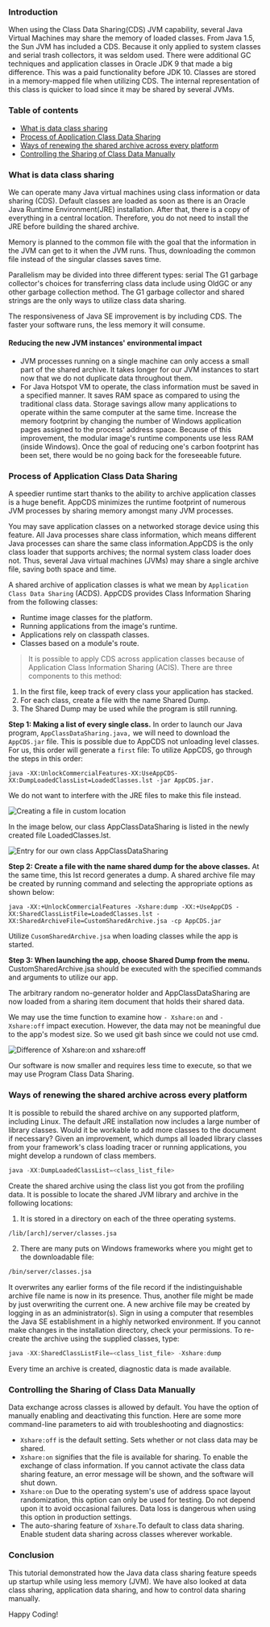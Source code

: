 ### Introduction
When using the Class Data Sharing(CDS) JVM capability, several Java Virtual Machines may share the memory of loaded classes. From Java 1.5, the Sun JVM has included a CDS. Because it only applied to system classes and serial trash collectors, it was seldom used.
There were additional GC techniques and application classes in Oracle JDK 9 that made a big difference. This was a paid functionality before JDK 10. Classes are stored in a memory-mapped file when utilizing CDS. The internal representation of this class is quicker to load since it may be shared by several JVMs.

### Table of contents
- [What is data class sharing](#what-is-data-class-sharing)
- [Process of Application Class Data Sharing](#process-of-application-class-data-sharing)
- [ Ways of renewing the shared archive across every platform](#ways-of-renewing-the-shared-archive-across-every-platform)
- [Controlling the Sharing of Class Data Manually](#controlling-the-sharing-of-class-data-manually)

### What is data class sharing
We can operate many Java virtual machines using class information or data sharing (CDS).
Default classes are loaded as soon as there is an Oracle Java Runtime Environment(JRE) installation. After that, there is a copy of everything in a central location. Therefore, you do not need to install the JRE before building the shared archive.

Memory is planned to the common file with the goal that the information in the JVM can get to it when the JVM runs. Thus, downloading the common file instead of the singular classes saves time.

Parallelism may be divided into three different types: serial The G1 garbage collector's choices for transferring class data include using OldGC or any other garbage collection method. The G1 garbage collector and shared strings are the only ways to utilize class data sharing.

The responsiveness of Java SE improvement is by including CDS. The faster your software runs, the less memory it will consume.

#### Reducing the new JVM instances' environmental impact
- JVM processes running on a single machine can only access a small part of the shared archive. It takes longer for our JVM instances to start now that we do not duplicate data throughout them.
- For Java Hotspot VM to operate, the class information must be saved in a specified manner. It saves RAM space as compared to using the traditional class data. Storage savings allow many applications to operate within the same computer at the same time. Increase the memory footprint by changing the number of Windows application pages assigned to the process' address space. Because of this improvement, the modular image's runtime components use less RAM (inside Windows). Once the goal of reducing one's carbon footprint has been set, there would be no going back for the foreseeable future.

### Process of Application Class Data Sharing
A speedier runtime start thanks to the ability to archive application classes is a huge benefit. AppCDS minimizes the runtime footprint of numerous JVM processes by sharing memory amongst many JVM processes.

You may save application classes on a networked storage device using this feature. All Java processes share class information, which means different Java processes can share the same class information.AppCDS is the only class loader that supports archives; the normal system class loader does not. Thus, several Java virtual machines (JVMs) may share a single archive file, saving both space and time.

A shared archive of application classes is what we mean by `Application Class Data Sharing` (ACDS).
AppCDS provides Class Information Sharing from the following classes:
- Runtime image classes for the platform.
- Running applications from the image's runtime.
- Applications rely on classpath classes.
- Classes based on a module's route.

> It is possible to apply CDS across application classes because of Application Class Information Sharing (ACIS).
There are three components to this method:
1. In the first file, keep track of every class your application has stacked.
2. For each class, create a file with the name Shared Dump.
3. The Shared Dump may be used while the program is still running.

**Step 1: Making a list of every single class.**
In order to launch our Java program, `AppClassDataSharing.java,` we will need to download the `AppCDS.jar` file. This is possible due to AppCDS not unloading level classes. For us, this order will generate a `first` file: To utilize AppCDS, go through the steps in this order:

`java -XX:UnlockCommercialFeatures-XX:UseAppCDS-XX:DumpLoadedClassList=LoadedClasses.lst -jar AppCDS.jar.`

We do not want to interfere with the JRE files to make this file instead.

![Creating a file in custom location](engineering-education/class-data-sharing-in-java-with-examples/custom.jpg)

In the image below, our class AppClassDataSharing is listed in the newly created file LoadedClasses.lst.

![Entry for our own class AppClassDataSharing](engineering-education/class-data-sharing-in-java-with-examples/app.jpg)

**Step 2: Create a file with the name shared dump for the above classes.**
At the same time, this lst record generates a dump.
A shared archive file may be created by running command and selecting the appropriate options as shown below:

`java -XX:+UnlockCommercialFeatures -Xshare:dump -XX:+UseAppCDS -XX:SharedClassListFile=LoadedClasses.lst -XX:SharedArchiveFile=CustomSharedArchive.jsa -cp AppCDS.jar`

Utilize `CusomSharedArchive.jsa` when loading classes while the app is started.

**Step 3: When launching the app, choose Shared Dump from the menu.**
CustomSharedArchive.jsa should be executed with the specified commands and arguments to utilize our app.

The arbitrary random no-generator holder and AppClassDataSharing are now loaded from a sharing item document that holds their shared data.

We may use the time function to examine how `- Xshare:on` and `- Xshare:off` impact execution. However, the data may not be meaningful due to the app's modest size. So we used git bash since we could not use cmd.

![Difference of Xshare:on and xshare:off](engineering-education/class-data-sharing-in-java-with-examples/xshare.jpg)

Our software is now smaller and requires less time to execute, so that we may use Program Class Data Sharing.

###  Ways of renewing the shared archive across every platform
It is possible to rebuild the shared archive on any supported platform, including Linux.
The default JRE installation now includes a large number of library classes. Would it be workable to add more classes to the document if necessary? Given an improvement, which dumps all loaded library classes from your framework's class loading tracer or running applications, you might develop a rundown of class members.

```java
java -XX:DumpLoadedClassList=<class_list_file>
```

Create the shared archive using the class list you got from the profiling data.
It is possible to locate the shared JVM library and archive in the following locations:

1. It is stored in a directory on each of the three operating systems.

```bash
/lib/[arch]/server/classes.jsa
```

2. There are many puts on Windows frameworks where you might get to the downloadable file:

```bash
/bin/server/classes.jsa
```

It overwrites any earlier forms of the file record if the indistinguishable archive file name is now in its presence. Thus, another file might be made by just overwriting the current one.
A new archive file may be created by logging in as an administrator(s). Sign in using a computer that resembles the Java SE establishment in a highly networked environment. If you cannot make changes in the installation directory, check your permissions.
To re-create the archive using the supplied classes, type:

```Java
java -XX:SharedClassListFile=<class_list_file> -Xshare:dump
```

Every time an archive is created, diagnostic data is made available.

### Controlling the Sharing of Class Data Manually
Data exchange across classes is allowed by default. You have the option of manually enabling and deactivating this function.
Here are some more command-line parameters to aid with troubleshooting and diagnostics:
- `Xshare:off` is the default setting.
Sets whether or not class data may be shared.
- `Xshare:on` signifies that the file is available for sharing. To enable the exchange of class information. If you cannot activate the class data sharing feature, an error message will be shown, and the software will shut down.
- `Xshare:on` Due to the operating system's use of address space layout randomization, this option can only be used for testing. Do not depend upon it to avoid occasional failures. Data loss is dangerous when using this option in production settings.
- The auto-sharing feature of `Xshare`.To default to class data sharing. Enable student data sharing across classes wherever workable.

### Conclusion
This tutorial demonstrated how the Java data class sharing feature speeds up startup while using less memory (JVM). We have also looked at data class sharing, application data sharing, and how to control data sharing manually.

Happy Coding!
